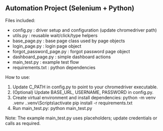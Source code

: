 Automation Project (Selenium + Python)
------------------------------------
Files included:
- config.py         : driver setup and configuration (update chromedriver path)
- utils.py          : reusable wait/click/type helpers
- base_page.py      : base page class used by page objects
- login_page.py     : login page object
- forgot_password_page.py : forgot password page object
- dashboard_page.py : simple dashboard actions
- main_test.py      : example test flow
- requirements.txt  : python dependencies

How to use:
1. Update C_PATH in config.py to point to your chromedriver executable.
2. (Optional) Update BASE_URL, USERNAME, PASSWORD in config.py.
3. Create virtual environment and install dependencies:
   python -m venv .venv
   .\.venv\Scripts\activate
   pip install -r requirements.txt
4. Run main_test.py:
   python main_test.py

Note: The example main_test.py uses placeholders; update credentials or calls as required.
